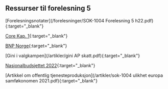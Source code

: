 ## Ressurser til forelesning 5

[Forelesningsnotater](/forelesninger/SOK-1004 Forelesning 5 h22.pdf){:target="_blank"}

[Core Kap. 1](https://www.core-econ.org/the-economy/book/text/01.html#subheadline){:target="_blank"}

[BNP Norge](https://www.ssb.no/nasjonalregnskap-og-konjunkturer/nasjonalregnskap/statistikk/nasjonalregnskap){:target="_blank"}

[Gini i valgkampen](/artikler/gini AP skatt.pdf){:target="_blank"}

[Nasjonalbudsjettet 2022](https://www.regjeringen.no/contentassets/57a14a2bcf0e4970a23d4199714d0001/no/pdfs/stm202120220001000dddpdfs.pdf){:target="_blank"}

[Artikkel om offentlig tjenesteproduksjon](/artikler/sok-1004 ulikhet europa samføkonomen 2021.pdf){:target="_blank"}
